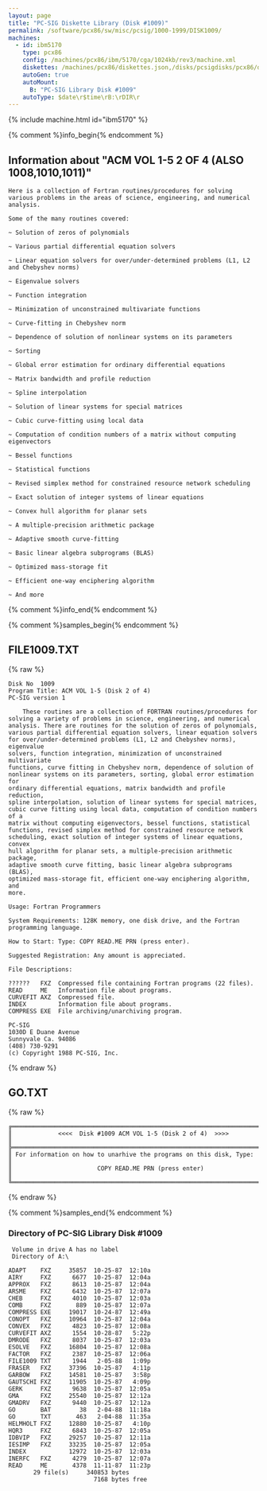 ```yaml
---
layout: page
title: "PC-SIG Diskette Library (Disk #1009)"
permalink: /software/pcx86/sw/misc/pcsig/1000-1999/DISK1009/
machines:
  - id: ibm5170
    type: pcx86
    config: /machines/pcx86/ibm/5170/cga/1024kb/rev3/machine.xml
    diskettes: /machines/pcx86/diskettes.json,/disks/pcsigdisks/pcx86/diskettes.json
    autoGen: true
    autoMount:
      B: "PC-SIG Library Disk #1009"
    autoType: $date\r$time\rB:\rDIR\r
---
```


{% include machine.html id="ibm5170" %}

{% comment %}info_begin{% endcomment %}

## Information about "ACM VOL 1-5 2 OF 4 (ALSO 1008,1010,1011)"

    Here is a collection of Fortran routines/procedures for solving
    various problems in the areas of science, engineering, and numerical
    analysis.
    
    Some of the many routines covered:
    
    ~ Solution of zeros of polynomials
    
    ~ Various partial differential equation solvers
    
    ~ Linear equation solvers for over/under-determined problems (L1, L2
    and Chebyshev norms)
    
    ~ Eigenvalue solvers
    
    ~ Function integration
    
    ~ Minimization of unconstrained multivariate functions
    
    ~ Curve-fitting in Chebyshev norm
    
    ~ Dependence of solution of nonlinear systems on its parameters
    
    ~ Sorting
    
    ~ Global error estimation for ordinary differential equations
    
    ~ Matrix bandwidth and profile reduction
    
    ~ Spline interpolation
    
    ~ Solution of linear systems for special matrices
    
    ~ Cubic curve-fitting using local data
    
    ~ Computation of condition numbers of a matrix without computing
    eigenvectors
    
    ~ Bessel functions
    
    ~ Statistical functions
    
    ~ Revised simplex method for constrained resource network scheduling
    
    ~ Exact solution of integer systems of linear equations
    
    ~ Convex hull algorithm for planar sets
    
    ~ A multiple-precision arithmetic package
    
    ~ Adaptive smooth curve-fitting
    
    ~ Basic linear algebra subprograms (BLAS)
    
    ~ Optimized mass-storage fit
    
    ~ Efficient one-way enciphering algorithm
    
    ~ And more
{% comment %}info_end{% endcomment %}

{% comment %}samples_begin{% endcomment %}

## FILE1009.TXT

{% raw %}
```
Disk No  1009
Program Title: ACM VOL 1-5 (Disk 2 of 4)
PC-SIG version 1
 
    These routines are a collection of FORTRAN routines/procedures for
solving a variety of problems in science, engineering, and numerical
analysis. There are routines for the solution of zeros of polynomials,
various partial differential equation solvers, linear equation solvers
for over/under-determined problems (L1, L2 and Chebyshev norms), eigenvalue
solvers, function integration, minimization of unconstrained multivariate
functions, curve fitting in Chebyshev norm, dependence of solution of
nonlinear systems on its parameters, sorting, global error estimation for
ordinary differential equations, matrix bandwidth and profile reduction,
spline interpolation, solution of linear systems for special matrices,
cubic curve fitting using local data, computation of condition numbers of a
matrix without computing eigenvectors, bessel functions, statistical
functions, revised simplex method for constrained resource network
scheduling, exact solution of integer systems of linear equations, convex
hull algorithm for planar sets, a multiple-precision arithmetic package,
adaptive smooth curve fitting, basic linear algebra subprograms (BLAS),
optimized mass-storage fit, efficient one-way enciphering algorithm, and
more.
 
Usage: Fortran Programmers
 
System Requirements: 128K memory, one disk drive, and the Fortran
programming language.
 
How to Start: Type: COPY READ.ME PRN (press enter).
 
Suggested Registration: Any amount is appreciated.
 
File Descriptions:
 
??????   FXZ  Compressed file containing Fortran programs (22 files).
READ     ME   Information file about programs.
CURVEFIT AXZ  Compressed file.
INDEX         Information file about programs.
COMPRESS EXE  File archiving/unarchiving program.
 
PC-SIG
1030D E Duane Avenue
Sunnyvale Ca. 94086
(408) 730-9291
(c) Copyright 1988 PC-SIG, Inc.

```
{% endraw %}

## GO.TXT

{% raw %}
```
╔═════════════════════════════════════════════════════════════════════════╗
║             <<<<  Disk #1009 ACM VOL 1-5 (Disk 2 of 4)  >>>>            ║
╠═════════════════════════════════════════════════════════════════════════╣
║ For information on how to unarhive the programs on this disk, Type:     ║
║                        COPY READ.ME PRN (press enter)                   ║
╚═════════════════════════════════════════════════════════════════════════╝
```
{% endraw %}

{% comment %}samples_end{% endcomment %}

### Directory of PC-SIG Library Disk #1009

     Volume in drive A has no label
     Directory of A:\

    ADAPT    FXZ     35857  10-25-87  12:10a
    AIRY     FXZ      6677  10-25-87  12:04a
    APPROX   FXZ      8613  10-25-87  12:04a
    ARSME    FXZ      6432  10-25-87  12:07a
    CHEB     FXZ      4010  10-25-87  12:03a
    COMB     FXZ       889  10-25-87  12:07a
    COMPRESS EXE     19017  10-24-87  12:49a
    CONOPT   FXZ     10964  10-25-87  12:04a
    CONVEX   FXZ      4823  10-25-87  12:08a
    CURVEFIT AXZ      1554  10-28-87   5:22p
    DMRODE   FXZ      8037  10-25-87  12:03a
    ESOLVE   FXZ     16804  10-25-87  12:08a
    FACTOR   FXZ      2387  10-25-87  12:06a
    FILE1009 TXT      1944   2-05-88   1:09p
    FRASER   FXZ     37396  10-25-87   4:11p
    GARBOW   FXZ     14581  10-25-87   3:58p
    GAUTSCHI FXZ     11905  10-25-87   4:09p
    GERK     FXZ      9638  10-25-87  12:05a
    GMA      FXZ     25540  10-25-87  12:12a
    GMADRV   FXZ      9440  10-25-87  12:12a
    GO       BAT        38   2-04-88  11:18a
    GO       TXT       463   2-04-88  11:35a
    HELMHOLT FXZ     12880  10-25-87   4:10p
    HQR3     FXZ      6843  10-25-87  12:05a
    IDBVIP   FXZ     29257  10-25-87  12:11a
    IESIMP   FXZ     33235  10-25-87  12:05a
    INDEX            12972  10-25-87  12:03a
    INERFC   FXZ      4279  10-25-87  12:07a
    READ     ME       4378  11-11-87  11:23p
           29 file(s)     340853 bytes
                            7168 bytes free
